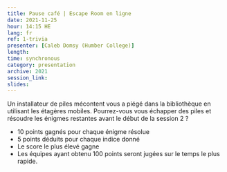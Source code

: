 ```yaml
---
title: Pause café | Escape Room en ligne
date: 2021-11-25
hour: 14:15 HE
lang: fr
ref: 1-trivia
presenter: [Caleb Domsy (Humber College)]
length:
time: synchronous
category: presentation
archive: 2021
session_link:
slides:
---
```

Un installateur de piles mécontent vous a piégé dans la bibliothèque en utilisant les étagères mobiles. Pourrez-vous vous échapper des piles et résoudre les énigmes restantes avant le début de la session 2 ?  
<!--more-->
- 10 points gagnés pour chaque énigme résolue
- 5 points déduits pour chaque indice donné
- Le score le plus élevé gagne
- Les équipes ayant obtenu 100 points seront jugées sur le temps le plus rapide.
